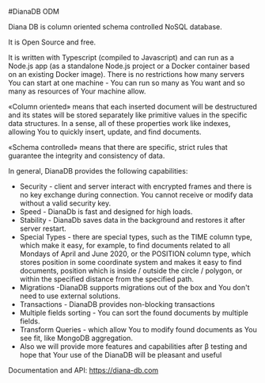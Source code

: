 #DianaDB ODM

Diana DB is column oriented schema controlled NoSQL database. 

It is Open Source and free.

It is written with Typescript (compiled to Javascript) and can run as a Node.js app (as a standalone Node.js project or a Docker container based on an existing Docker image).
There is no restrictions how many servers You can start at one machine - You can run so many as You want and so many as resources of Your machine allow.


«Column oriented» means that each inserted document will be destructured and its states will be stored separately like primitive values in the specific data structures.
In a sense, all of these properties work like indexes, allowing You to quickly insert, update, and find documents.


«Schema controlled» means that there are specific, strict rules that guarantee the integrity and consistency of data.


In general, DianaDB provides the following capabilities:

- Security - client and server interact with encrypted frames and there is no key exchange during connection. You cannot receive or modify data without a valid security key.
- Speed - DianaDb is fast and designed for high loads.
- Stability - DianaDb saves data in the background and restores it after server restart.
- Special Types - there are special types, such as the TIME column type, which make it easy, for example, to find documents related to all Mondays of April and June 2020, or the POSITION column type, which stores position in some coordinate system and makes it easy to find documents, position which is inside / outside the circle / polygon, or within the specified distance from the specified path.
- Migrations -DianaDB supports migrations out of the box and You don't need to use external solutions.
- Transactions - DianaDB provides non-blocking transactions
- Multiple fields sorting - You can sort the found documents by multiple fields.
- Transform Queries - which allow You to modify found documents as You see fit, like MongoDB aggregation.
- Also we will provide more features and capabilities after β testing and hope that Your use of the DianaDB will be pleasant and useful

Documentation and API: https://diana-db.com
